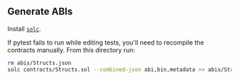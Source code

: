 ## Generate ABIs

Install [`solc`](https://docs.soliditylang.org/en/latest/installing-solidity.html).

If pytest fails to run while editing tests, you'll need to recompile the contracts manually. From
this directory run:

```bash
rm abis/Structs.json
solc contracts/Structs.sol --combined-json abi,bin,metadata >> abis/Structs.json
```
